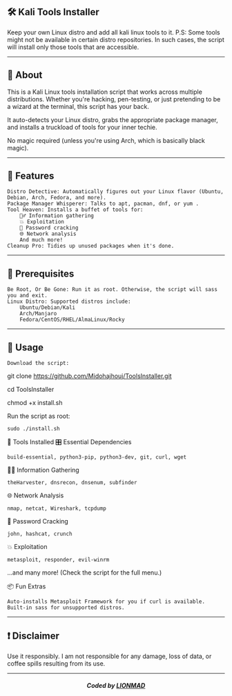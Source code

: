 ## 🛠️ Kali Tools Installer 
Keep your own Linux distro and add all kali linux tools to it.
P.S: Some tools might not be available in certain distro repositories. In such cases, the script will install only those tools that are accessible.

---

## 📝 About

This is a Kali Linux tools installation script that works across multiple distributions. Whether you're hacking, pen-testing, or just pretending to be a wizard at the terminal, this script has your back.

It auto-detects your Linux distro, grabs the appropriate package manager, and installs a truckload of tools for your inner techie.

No magic required (unless you're using Arch, which is basically black magic).

---

## 🎯 Features

    Distro Detective: Automatically figures out your Linux flavor (Ubuntu, Debian, Arch, Fedora, and more).
    Package Manager Whisperer: Talks to apt, pacman, dnf, or yum .
    Tool Heaven: Installs a buffet of tools for:
        🕵️‍♂️ Information gathering
        💥 Exploitation
        🔐 Password cracking
        🌐 Network analysis
        And much more!
    Cleanup Pro: Tidies up unused packages when it's done.

---

## 🛑 Prerequisites

    Be Root, Or Be Gone: Run it as root. Otherwise, the script will sass you and exit.
    Linux Distro: Supported distros include:
        Ubuntu/Debian/Kali
        Arch/Manjaro
        Fedora/CentOS/RHEL/AlmaLinux/Rocky

---

## 🚀 Usage

    Download the script:

git clone https://github.com/Midohajhouj/ToolsInstaller.git

cd ToolsInstaller


chmod +x install.sh

Run the script as root:

    sudo ./install.sh

🧰 Tools Installed
🎛 Essential Dependencies

    build-essential, python3-pip, python3-dev, git, curl, wget

🕵️‍♂️ Information Gathering

    theHarvester, dnsrecon, dnsenum, subfinder

🌐 Network Analysis

    nmap, netcat, Wireshark, tcpdump

🔐 Password Cracking

    john, hashcat, crunch

💥 Exploitation

    metasploit, responder, evil-winrm

…and many more! (Check the script for the full menu.)


📦 Fun Extras

    Auto-installs Metasploit Framework for you if curl is available.
    Built-in sass for unsupported distros.

---
    
## ❗ Disclaimer

Use it responsibly. I am not responsible for any damage, loss of data, or coffee spills resulting from its use. 

---

#### *<p align="center"> Coded by <a href="https://github.com/Midohajhouj">LIONMAD</a> </p>*
